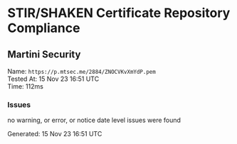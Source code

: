 # STIR/SHAKEN Certificate Repository Compliance

## Martini Security

Name: `https://p.mtsec.me/2884/ZNOCVKvXmYdP.pem`\
Tested At: 15 Nov 23 16:51 UTC\
Time: 112ms

### Issues

no warning, or error, or notice date level issues were found

Generated: 15 Nov 23 16:51 UTC